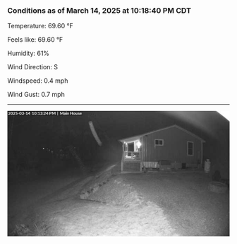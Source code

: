 ### Conditions as of March 14, 2025 at 10:18:40 PM CDT 

Temperature: 69.60 &deg;F

Feels like: 69.60 &deg;F

Humidity: 61%

Wind Direction: S

Windspeed: 0.4 mph

Wind Gust: 0.7 mph

---

<img src="./images/latest.jpeg"/>

